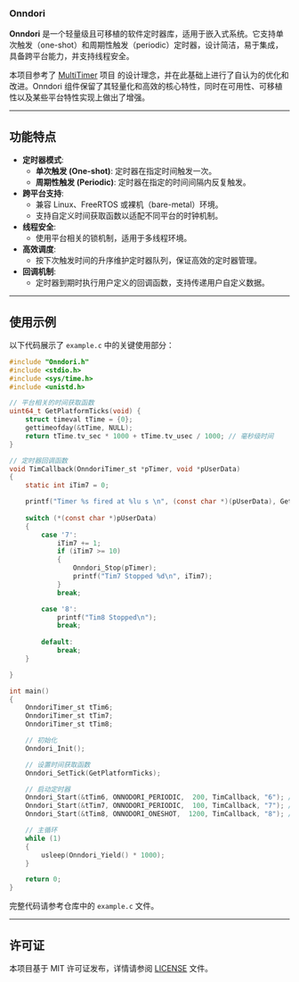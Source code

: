 ### **Onndori**

**Onndori** 是一个轻量级且可移植的软件定时器库，适用于嵌入式系统。它支持单次触发（one-shot）和周期性触发（periodic）定时器，设计简洁，易于集成，具备跨平台能力，并支持线程安全。


本项目参考了 [MultiTimer](https://github.com/0x1abin/MultiTimer) 项目 的设计理念，并在此基础上进行了自认为的优化和改进。Onndori 组件保留了其轻量化和高效的核心特性，同时在可用性、可移植性以及某些平台特性实现上做出了增强。

---

## **功能特点**

- **定时器模式**:
  - **单次触发 (One-shot)**: 定时器在指定时间触发一次。
  - **周期性触发 (Periodic)**: 定时器在指定的时间间隔内反复触发。
- **跨平台支持**:
  - 兼容 Linux、FreeRTOS 或裸机（bare-metal）环境。
  - 支持自定义时间获取函数以适配不同平台的时钟机制。
- **线程安全**:
  - 使用平台相关的锁机制，适用于多线程环境。
- **高效调度**:
  - 按下次触发时间的升序维护定时器队列，保证高效的定时器管理。
- **回调机制**:
  - 定时器到期时执行用户定义的回调函数，支持传递用户自定义数据。

---

## **使用示例**

以下代码展示了 `example.c` 中的关键使用部分：

```c
#include "Onndori.h"
#include <stdio.h>
#include <sys/time.h>
#include <unistd.h>

// 平台相关的时间获取函数
uint64_t GetPlatformTicks(void) {
    struct timeval tTime = {0};
    gettimeofday(&tTime, NULL);
    return tTime.tv_sec * 1000 + tTime.tv_usec / 1000; // 毫秒级时间
}

// 定时器回调函数
void TimCallback(OnndoriTimer_st *pTimer, void *pUserData)
{
    static int iTim7 = 0;

    printf("Timer %s fired at %lu s \n", (const char *)(pUserData), GetPlatformTicks());
    
    switch (*(const char *)pUserData)
    {
        case '7':
            iTim7 += 1;
            if (iTim7 >= 10)
            {
                Onndori_Stop(pTimer);
                printf("Tim7 Stopped %d\n", iTim7);
            }
            break;

        case '8':
            printf("Tim8 Stopped\n");
            break;
        
        default:
            break;
    }

}

int main() 
{
    OnndoriTimer_st tTim6;
    OnndoriTimer_st tTim7;
    OnndoriTimer_st tTim8;

    // 初始化
    Onndori_Init();

    // 设置时间获取函数
    Onndori_SetTick(GetPlatformTicks);

    // 启动定时器
    Onndori_Start(&tTim6, ONNODORI_PERIODIC,  200, TimCallback, "6"); /* 周期触发 */
    Onndori_Start(&tTim7, ONNODORI_PERIODIC,  100, TimCallback, "7"); /* 周期触发 */
    Onndori_Start(&tTim8, ONNODORI_ONESHOT,  1200, TimCallback, "8"); /* 单次触发 */

    // 主循环
    while (1) 
    {
        usleep(Onndori_Yield() * 1000);
    }

    return 0;
}
```

完整代码请参考仓库中的 `example.c` 文件。

---

## **许可证**

本项目基于 MIT 许可证发布，详情请参阅 [LICENSE](LICENSE) 文件。